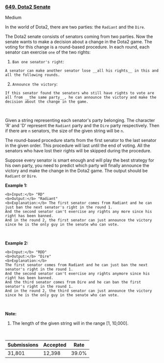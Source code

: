 ### [649. Dota2 Senate](https://leetcode.com/problems/dota2-senate/)

Medium

In the world of Dota2, there are two parties: the `` Radiant `` and the `` Dire ``.

The Dota2 senate consists of senators coming from two parties. Now the senate wants to make a decision about a change in the Dota2 game. The voting for this change is a round-based procedure. In each round, each senator can exercise `` one `` of the two rights:

1.   `` Ban one senator's right ``:  
    	A senator can make another senator lose __all his rights__ in this and all the following rounds.
2.   `` Announce the victory ``:  
    	If this senator found the senators who still have rights to vote are all from __the same party__, he can announce the victory and make the decision about the change in the game.

 

Given a string representing each senator's party belonging. The character 'R' and 'D' represent the `` Radiant `` party and the `` Dire `` party respectively. Then if there are `` n `` senators, the size of the given string will be `` n ``.

The round-based procedure starts from the first senator to the last senator in the given order. This procedure will last until the end of voting. All the senators who have lost their rights will be skipped during the procedure.

Suppose every senator is smart enough and will play the best strategy for his own party, you need to predict which party will finally announce the victory and make the change in the Dota2 game. The output should be `` Radiant `` or `` Dire ``.

__Example 1:__

```
<b>Input:</b> "RD"
<b>Output:</b> "Radiant"
<b>Explanation:</b> The first senator comes from Radiant and he can just ban the next senator's right in the round 1. 
And the second senator can't exercise any rights any more since his right has been banned. 
And in the round 2, the first senator can just announce the victory since he is the only guy in the senate who can vote.
```

 

__Example 2:__

```
<b>Input:</b> "RDD"
<b>Output:</b> "Dire"
<b>Explanation:</b> 
The first senator comes from Radiant and he can just ban the next senator's right in the round 1. 
And the second senator can't exercise any rights anymore since his right has been banned. 
And the third senator comes from Dire and he can ban the first senator's right in the round 1. 
And in the round 2, the third senator can just announce the victory since he is the only guy in the senate who can vote.
```

 

__Note:__

1.   The length of the given string will in the range \[1, 10,000\].

 

| Submissions    | Accepted     | Rate   |
| -------------- | ------------ | ------ |
| 31,801 | 12,398 | 39.0% |